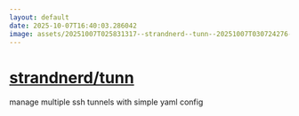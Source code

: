 ```yaml
---
layout: default
date: 2025-10-07T16:40:03.286042
image: assets/20251007T025831317--strandnerd--tunn--20251007T030724276--cropped.png
---
```


# [strandnerd/tunn](https://github.com/strandnerd/tunn)

manage multiple ssh tunnels with simple yaml config
